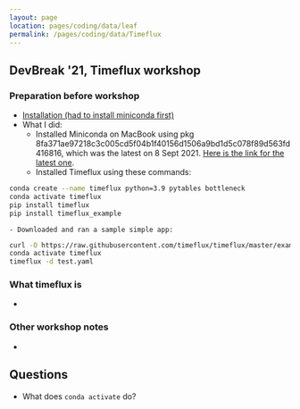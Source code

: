 ```yaml
---
layout: page
location: pages/coding/data/leaf
permalink: /pages/coding/data/Timeflux
---
```


## DevBreak '21, Timeflux workshop

### Preparation before workshop

- [Installation (had to install miniconda first)](https://doc.timeflux.io/en/stable/usage/getting_started.html)
- What I did:
    - Installed Miniconda on MacBook using pkg 8fa371ae97218c3c005cd5f04b1f40156d1506a9bd1d5c078f89d563fd416816, which was the latest on 8 Sept 2021. [Here is the link for the latest one](https://repo.anaconda.com/miniconda/Miniconda3-latest-MacOSX-x86_64.pkg).
    - Installed Timeflux using these commands:  

```bash
conda create --name timeflux python=3.9 pytables bottleneck
conda activate timeflux
pip install timeflux
pip install timeflux_example
```

    - Downloaded and ran a sample simple app:

```bash
curl -O https://raw.githubusercontent.com/timeflux/timeflux/master/examples/test.yaml
conda activate timeflux
timeflux -d test.yaml
```

### What timeflux is

- 

### Other workshop notes

- 

## Questions

- What does `conda activate` do?
